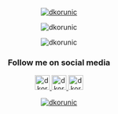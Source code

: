 <!--suppress ALL -->

<p align="center">
  <a href="https://github.com/ryo-ma/github-profile-trophy"
    ><img
      src="https://github-profile-trophy.vercel.app/?username=dkorunic&column=-1"
      alt="dkorunic"
  /></a>
</p>

<p align="center">
  <a
    ><img
      src="https://github-readme-stats.vercel.app/api?username=dkorunic&show_icons=true&count_private=true"
      alt="dkorunic"
  /></a>
</p>

<p align="center">
  <img
    src="https://github-readme-stats.vercel.app/api/top-langs?username=dkorunic&show_icons=true&locale=en&layout=compact"
    alt="dkorunic"
  />
</p>

<h3 align="center">Follow me on social media</h3>

<p align="center">
  <a href="https://www.linkedin.com/in/dkorunic/" target="blank">
    <img
      src="https://cdn.jsdelivr.net/npm/simple-icons@6.16.0/icons/linkedin.svg"
      alt="dkorunic"
      height="30"
      width="30"
    />
  </a>

  <a href="https://twitter.com/dkorunic" target="blank">
    <img
      src="https://cdn.jsdelivr.net/npm/simple-icons@6.16.0/icons/twitter.svg"
      alt="dkorunic"
      height="30"
      width="30"
    />
  </a>

  <a href="https://www.instagram.com/dkorunic/" target="blank">
    <img
      src="https://cdn.jsdelivr.net/npm/simple-icons@6.16.0/icons/instagram.svg"
      alt="dkorunic"
      height="30"
      width="30"
    />
  </a>
</p>

<p align="center">
  <a href="https://twitter.com/intent/follow?screen_name=dkorunic">
    <img
      src="https://img.shields.io/twitter/follow/dkorunic?logo=twitter"
      alt="dkorunic"
    />
  </a>
</p>
